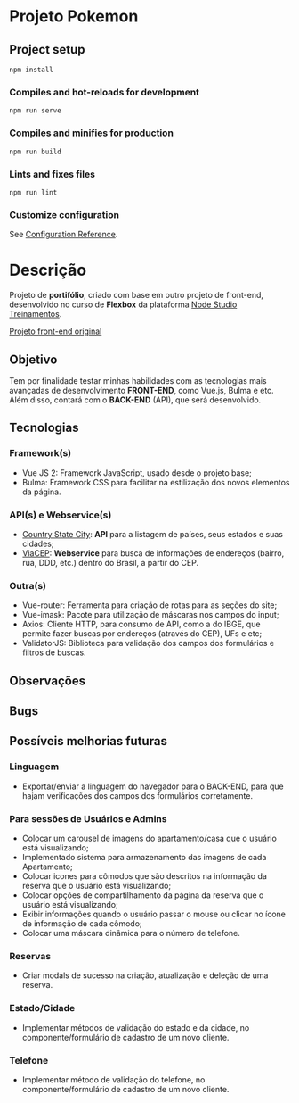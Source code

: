 # Projeto Pokemon

## Project setup
```
npm install
```

### Compiles and hot-reloads for development
```
npm run serve
```

### Compiles and minifies for production
```
npm run build
```

### Lints and fixes files
```
npm run lint
```

### Customize configuration
See [Configuration Reference](https://cli.vuejs.org/config/).

# Descrição
Projeto de __portifólio__, criado com base em outro projeto de front-end, desenvolvido no curso de 
__Flexbox__ da plataforma [Node Studio Treinamentos](https://www.nodestudio.com.br/).

[Projeto front-end original](https://github.com/HugoBrandao-Dev/flexbox-node-studios/tree/master/projeto)

## Objetivo 
Tem por finalidade testar minhas habilidades com as tecnologias mais avançadas de desenvolvimento __FRONT-END__, como Vue.js, Bulma e etc.
Além disso, contará com o __BACK-END__ (API), que será desenvolvido.

## Tecnologias

### Framework(s)
* Vue JS 2: Framework JavaScript, usado desde o projeto base;
* Bulma: Framework CSS para facilitar na estilização dos novos elementos da página.

### API(s) e Webservice(s)
* [Country State City](https://countrystatecity.in/): __API__ para a listagem de países, seus estados e suas cidades;
* [ViaCEP](https://viacep.com.br/): __Webservice__ para busca de informações de endereços (bairro, rua, DDD, etc.) dentro do Brasil, a partir do CEP.

### Outra(s)
* Vue-router: Ferramenta para criação de rotas para as seções do site;
* Vue-imask: Pacote para utilização de máscaras nos campos do input;
* Axios: Cliente HTTP, para consumo de API, como a do IBGE, que permite fazer buscas por endereços (através do CEP), UFs e etc;
* ValidatorJS: Biblioteca para validação dos campos dos formulários e filtros de buscas.

## Observações

## Bugs

## Possíveis melhorias futuras
### Linguagem
* Exportar/enviar a linguagem do navegador para o BACK-END, para que hajam verificações dos campos dos formulários corretamente.

### Para sessões de Usuários e Admins
* Colocar um carousel de imagens do apartamento/casa que o usuário está visualizando;
* Implementado sistema para armazenamento das imagens de cada Apartamento;
* Colocar icones para cômodos que são descritos na informação da reserva que o usuário está visualizando;
* Colocar opções de compartilhamento da página da reserva que o usuário está visualizando;
* Exibir informações quando o usuário passar o mouse ou clicar no ícone de informação de cada cômodo;
* Colocar uma máscara dinâmica para o número de telefone.

### Reservas
* Criar modals de sucesso na criação, atualização e deleção de uma reserva.

### Estado/Cidade
* Implementar métodos de validação do estado e da cidade, no componente/formulário de cadastro de um novo cliente.

### Telefone
* Implementar método de validação do telefone, no componente/formulário de cadastro de um novo cliente.
